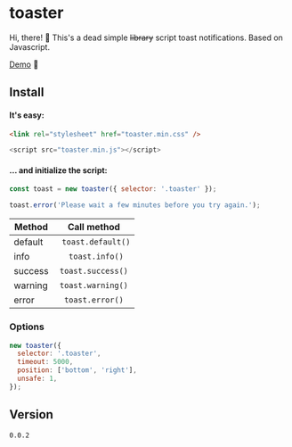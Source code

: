# toaster
Hi, there! 👋 This's a dead simple ~~library~~ script toast notifications. Based on Javascript.

[Demo](https://evikza.github.io/toaster/example/) 🚀

## Install
#### It's easy:

```html
<link rel="stylesheet" href="toaster.min.css" />
```
```js
<script src="toaster.min.js"></script>
```

#### … and initialize the script:

```js
const toast = new toaster({ selector: '.toaster' });

toast.error('Please wait a few minutes before you try again.');
```

| Method       | Сall method              | 
| -------------|:------------------:|
| default  | ``` toast.default()``` |
| info     | ``` toast.info()```    |
| success  | ```toast.success()```  |
| warning  | ```toast.warning()```  |
| error  | ```toast.error()```  |

### Options

```js
new toaster({
  selector: '.toaster',
  timeout: 5000,
  position: ['bottom', 'right'],
  unsafe: 1,
});
```

## Version

``` 0.0.2 ```
